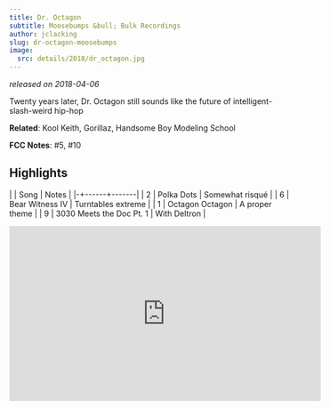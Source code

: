 ```yaml
---
title: Dr. Octagon
subtitle: Moosebumps &bull; Bulk Recordings
author: jclacking
slug: dr-octagon-moosebumps
image:
  src: details/2018/dr_octagon.jpg
---
```

_released on 2018-04-06_

Twenty years later, Dr. Octagon still sounds like the future of intelligent-slash-weird hip-hop

**Related**: Kool Keith, Gorillaz, Handsome Boy Modeling School

<!--more-->

**FCC Notes**: #5, #10

## Highlights

| | Song | Notes |
|-+------+-------|
| 2 | Polka Dots | Somewhat risqué |
| 6 | Bear Witness IV | Turntables extreme |
| 1 | Octagon Octagon | A proper theme |
| 9 | 3030 Meets the Doc Pt. 1 | With Deltron |

<div class="tlo-detail-video"><iframe width="560" height="315" src="https://www.youtube.com/embed/8p3CyHVzHZQ" frameborder="0" allow="autoplay; encrypted-media" allowfullscreen></iframe></div>
